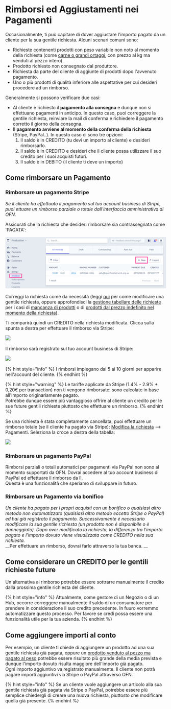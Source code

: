 # Rimborsi ed Aggiustamenti nei Pagamenti

Occasionalmente, ti può capitare di dover aggiustare l'importo pagato da un cliente per la sua gentile richiesta. Alcuni scenari comuni sono:&#x20;

* Richieste contenenti prodotti con peso variabile non noto al momento della richiesta (come [carne o grandi ortaggi](../products-1/pricing-irregular-items-kg.md), con prezzo al kg ma venduti al pezzo intero)&#x20;
* Prodotto richiesto non consegnato dal produttore.&#x20;
* Richiesta da parte del cliente di aggiunte di prodotti dopo l'avvenuto pagamento.&#x20;
* Uno o più prodotti di qualità inferiore alle aspettative per cui desideri procedere ad un rimborso.&#x20;

&#x20;Generalmente si possono verificare due casi:

* Al cliente è richiesto il **pagamento alla consegna** e dunque non si effettuano pagamenti in anticipo. In questo caso, puoi correggere la gentile richiesta, reinviare la mail di conferma e  richiedere il pagamento corretto il giorno della consegna.
* Il **pagamento avviene al momento della conferma della richiesta** (Stripe, PayPal..). In questo caso ci sono tre opzioni:&#x20;
  1. Il saldo è in CREDITO (tu devi un importo al cliente) e desideri rimborsarlo.&#x20;
  2. Il saldo è in CREDITO e desideri che il cliente possa utilizzare il suo credito per i suoi acquisti futuri.&#x20;
  3. Il saldo è in DEBITO (il cliente ti deve un importo)&#x20;

## Come rimborsare un Pagamento

### Rimborsare un pagamento Stripe

_Se il cliente ha effettuato il pagamento sul tuo account business di Stripe, puoi ettuare un rimborso parziale o totale dall'interfaccia amministrativa di OFN._&#x20;

Assicurati che la richiesta che desideri rimborsare sia contrassegnata come 'PAGATA':&#x20;

![](<../../.gitbook/assets/image (17).png>)

Correggi la richiesta come da necessità (leggi [qui](view-orders.md#editing-an-order) per come modificare una gentile richiesta, oppure approfondisci la [gestione tabellare delle richieste](view-orders.md#bulk-order-management) per i casi di [mancanza di prodotti](view-orders.md#example-1-you-have-a-stock-shortage-and-must-reduce-customer-order-quantities-for-a-certain-product) o di [prodotti dal prezzo indefinito nel momento della richiesta](../products-1/pricing-irregular-items-kg.md)).

Ti comparirà quindi un CREDITO nella richiesta modificata. Clicca sulla spunta a destra per effettuare il rimborso via Stripe:&#x20;

![](../../.gitbook/assets/capture-du-2019-02-27-20-04-19.png)

Il rimborso sarà registrato sul tuo account business di Stripe:&#x20;

![](../../.gitbook/assets/stripecredit.png)

{% hint style="info" %}
I rimborsi impiegano dai 5 ai 10 giorni per apparire nell'account del cliente.&#x20;
{% endhint %}

{% hint style="warning" %}
Le tariffe applicate da Stripe (1.4% - 2.9% + 0,20€ per transaction) non ti vengono rimborsate: sono calcolate in base all'importo originariamente pagato. \
Potrebbe dunque essere più vantaggioso offrire al cliente un credito per le sue future gentili richieste piuttosto che effettuare un rimborso.&#x20;
{% endhint %}

Se una richiesta è stata completamente cancellata, puoi effettuare un rimborso totale (se il cliente ha pagato via Stripe): [Modifica la richiesta](view-orders.md#editing-an-order) --> Pagamenti. Seleziona la croce a destra della tabella:&#x20;

![](../../.gitbook/assets/stripefullrefund.png)

### Rimborsare un pagamento PayPal

Rimborsi parziali o totali automatici per pagamenti via PayPal non sono al momento supportati da OFN. Dovrai accedere al tuo account business di PayPal ed effettuare il rimborso da lì. \
Questa è una funzionalità che speriamo di sviluppare in futuro.&#x20;

### Rimborsare un Pagamento via bonifico

_Un cliente ha pagato per i propri acquisti con un bonifico o qualsiasi altro metodo non automatizzato (qualsiasi altro metodo eccetto Stripe o PayPal) ed hai già registrato il pagamento. Successivamente è necessario modificare la sua gentile richiesta (un prodotto non è disponibile o è danneggiato). Dopo aver modificato la richiesta, la differenza tra l'importo pagato e l'importo dovuto viene visualizzata come CREDITO nella sua richiesta._\
__Per effettuare un rimborso, dovrai farlo attraverso la tua banca. __&#x20;

## Come considerare un CREDITO per le gentili richieste future

Un'alternativa al rimborso potrebbe essere sottrarre manualmente il credito dalla prossima gentile richiesta del cliente.&#x20;

{% hint style="info" %}
Attualmente, come gestore di un Negozio o di un Hub, occorre correggere manualmente il saldo di un consumatore per prendere in considerazione il suo credito precedente. In fuuro vorremmo automatizzare questo processo. Per favore  se credi possa essere una funzionalità utile per la tua azienda.&#x20;
{% endhint %}

## Come aggiungere importi al conto

Per esempio, un cliente ti chiede di aggiungere un prodotto ad una sua gentile richiesta già pagata, oppure un [prodotto venduto al pezzo ma pagato al peso](../products-1/pricing-irregular-items-kg.md) potrebbe essere risultato più grande della media prevista e dunque l'importo dovuto risulta maggiore dell'importo già pagato. \
Ogni importo aggiuntivo va registrato manualmente. Il cliente non potrà pagare importi aggiuntivi via Stripe o PayPal attraverso OFN.

{% hint style="info" %}
Se un cliente vuole aggiungere un articolo alla sua gentile richiesta già pagata via Stripe o PayPal, potrebbe essere più semplice chiedergli di creare una nuova richiesta, piuttosto che modificare quella già presente.&#x20;
{% endhint %}
